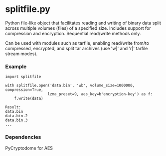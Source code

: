 # splitfile.py

Python file-like object that facilitates reading and writing of binary data split across multiple volumes (files) of a specified size. Includes support for compression and encryption.  Sequential read/write methods only.

Can be used with modules such as tarfile, enabling read/write from/to compressed, encrypted, and split tar archives (use 'w|' and 'r|' tarfile stream modes).

### Example
```
import splitfile

with splitfile.open('data.bin', 'wb', volume_size=1000000, compression=True, 
                   lzma_preset=9, aes_key=b'encryption-key') as f:
    f.write(data)
   
Result:
data.bin
data.bin.2
data.bin.3
...
```
### Dependencies

PyCryptodome for AES
